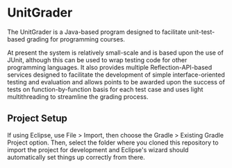 # UnitGrader

The UnitGrader is a Java-based program designed to facilitate unit-test-based grading for programming courses.  

At present the system is relatively small-scale and is based upon the use of JUnit, although this can be used to wrap testing code for other programming languages.  It also provides multiple Reflection-API-based services designed to facilitate the development of simple interface-oriented testing and evaluation and allows points to be awarded upon the success of tests on function-by-function basis for each test case and uses light multithreading to streamline the grading process. 

## Project Setup

If using Eclipse, use File > Import, then choose the Gradle > Existing Gradle Project option.  Then, select the folder where you
cloned this repository to import the project for development and Eclipse's wizard should automatically set things up correctly from there.